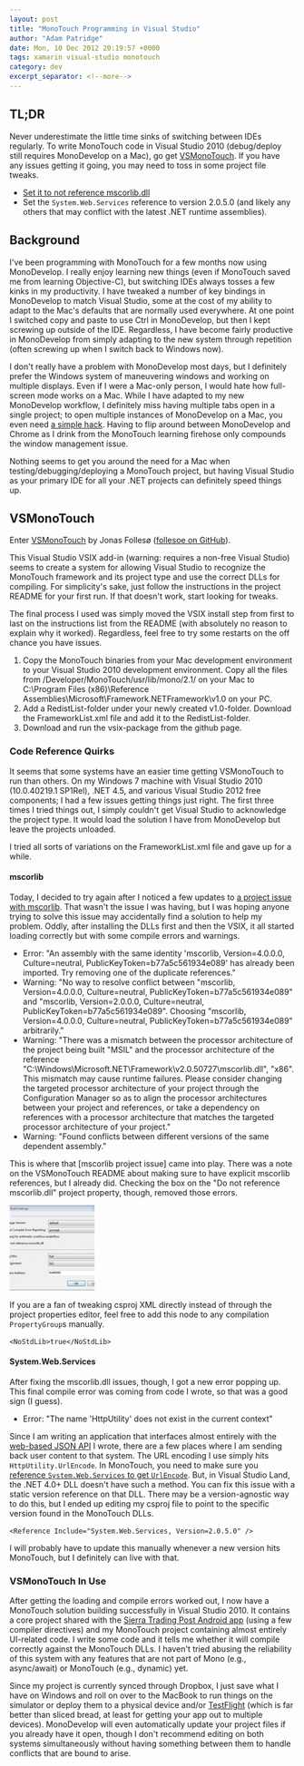 ```yaml
---
layout: post
title: "MonoTouch Programming in Visual Studio"
author: "Adam Patridge"
date: Mon, 10 Dec 2012 20:19:57 +0000
tags: xamarin visual-studio monotouch
category: dev
excerpt_separator: <!--more-->
---
```


## TL;DR

Never underestimate the little time sinks of switching between IDEs regularly. To write MonoTouch code in Visual Studio 2010 (debug/deploy still requires MonoDevelop on a Mac), go get [VSMonoTouch](https://github.com/follesoe/VSMonoTouch). If you have any issues getting it going, you may need to toss in some project file tweaks.

* [Set it to not reference mscorlib.dll](https://github.com/follesoe/VSMonoTouch/issues/12)
* Set the `System.Web.Services` reference to version 2.0.5.0 (and likely any others that may conflict with the latest .NET runtime assemblies).

<!--more-->

## Background

I've been programming with MonoTouch for a few months now using MonoDevelop. I really enjoy learning new things (even if MonoTouch saved me from learning Objective-C), but switching IDEs always tosses a few kinks in my productivity. I have tweaked a number of key bindings in MonoDevelop to match Visual Studio, some at the cost of my ability to adapt to the Mac's defaults that are normally used everywhere. At one point I switched copy and paste to use Ctrl in MonoDevelop, but then I kept screwing up outside of the IDE. Regardless, I have become fairly productive in MonoDevelop from simply adapting to the new system through repetition (often screwing up when I switch back to Windows now).

I don't really have a problem with MonoDevelop most days, but I definitely prefer the Windows system of maneuvering windows and working on multiple displays. Even if I were a Mac-only person, I would hate how full-screen mode works on a Mac. While I have adapted to my new MonoDevelop workflow, I definitely miss having multiple tabs open in a single project; to open multiple instances of MonoDevelop on a Mac, you even need [a simple hack](http://stackoverflow.com/a/6081311/48700). Having to flip around between MonoDevelop and Chrome as I drink from the MonoTouch learning firehose only compounds the window management issue.

Nothing seems to get you around the need for a Mac when testing/debugging/deploying a MonoTouch project, but having Visual Studio as your primary IDE for all your .NET projects can definitely speed things up.

## VSMonoTouch

Enter [VSMonoTouch](https://github.com/follesoe/VSMonoTouch) by Jonas Follesø ([follesoe on GitHub](https://github.com/follesoe)).

This Visual Studio VSIX add-in (warning: requires a non-free Visual Studio) seems to create a system for allowing Visual Studio to recognize the MonoTouch framework and its project type and use the correct DLLs for compiling. For simplicity's sake, just follow the instructions in the project README for your first run. If that doesn't work, start looking for tweaks.

The final process I used was simply moved the VSIX install step from first to last on the instructions list from the README (with absolutely no reason to explain why it worked). Regardless, feel free to try some restarts on the off chance you have issues.

1. Copy the MonoTouch binaries from your Mac development environment to your Visual Studio 2010 development environment. Copy all the files from /Developer/MonoTouch/usr/lib/mono/2.1/ on your Mac to C:\Program Files (x86)\Reference Assemblies\Microsoft\Framework\.NETFramework\v1.0 on your PC.
1. Add a RedistList-folder under your newly created v1.0-folder. Download the FrameworkList.xml file and add it to the RedistList-folder.
1. Download and run the vsix-package from the github page.

### Code Reference Quirks

It seems that some systems have an easier time getting VSMonoTouch to run than others. On my Windows 7 machine with Visual Studio 2010 (10.0.40219.1 SP1Rel), .NET 4.5, and various Visual Studio 2012 free components; I had a few issues getting things just right. The first three times I tried things out, I simply couldn't get Visual Studio to acknowledge the project type. It would load the solution I have from MonoDevelop but leave the projects unloaded.

I tried all sorts of variations on the FrameworkList.xml file and gave up for a while.

#### mscorlib

Today, I decided to try again after I noticed a few updates to [a project issue with mscorlib](https://github.com/follesoe/VSMonoTouch/issues/12). That wasn't the issue I was having, but I was hoping anyone trying to solve this issue may accidentally find a solution to help my problem. Oddly, after installing the DLLs first and then the VSIX, it all started loading correctly but with some compile errors and warnings.

* Error: "An assembly with the same identity 'mscorlib, Version=4.0.0.0, Culture=neutral, PublicKeyToken=b77a5c561934e089' has already been imported. Try removing one of the duplicate references."
* Warning: "No way to resolve conflict between "mscorlib, Version=4.0.0.0, Culture=neutral, PublicKeyToken=b77a5c561934e089" and "mscorlib, Version=2.0.0.0, Culture=neutral, PublicKeyToken=b77a5c561934e089". Choosing "mscorlib, Version=4.0.0.0, Culture=neutral, PublicKeyToken=b77a5c561934e089" arbitrarily."
* Warning: "There was a mismatch between the processor architecture of the project being built "MSIL" and the processor architecture of the reference "C:\Windows\Microsoft.NET\Framework\v2.0.50727\mscorlib.dll", "x86". This mismatch may cause runtime failures. Please consider changing the targeted processor architecture of your project through the Configuration Manager so as to align the processor architectures between your project and references, or take a dependency on references with a processor architecture that matches the targeted processor architecture of your project."
* Warning: "Found conflicts between different versions of the same dependent assembly."

This is where that [mscorlib project issue] came into play. There was a note on the VSMonoTouch README about making sure to have explicit mscorlib references, but I already did. Checking the box on the "Do not reference mscorlib.dll" project property, though, removed those errors.

<a href="/wp-content/uploads/2012/12/DoNotReferenceMscorlibDll.png"><img src="/wp-content/uploads/2012/12/DoNotReferenceMscorlibDll-150x150.png" alt="VSMonoTouch mscorlib.dll issue fix" title="DoNotReferenceMscorlibDll" width="150" height="150" class="aligncenter size-thumbnail wp-image-230" /></a>

If you are a fan of tweaking csproj XML directly instead of through the project properties editor, feel free to add this node to any compilation `PropertyGroup`s manually.

    <NoStdLib>true</NoStdLib>

#### System.Web.Services

After fixing the mscorlib.dll issues, though, I got a new error popping up. This final compile error was coming from code I wrote, so that was a good sign (I guess).

* Error: "The name 'HttpUtility' does not exist in the current context"

Since I am writing an application that interfaces almost entirely with the [web-based JSON API](https://dev.sierratradingpost.com/) I wrote, there are a few places where I am sending back user content to that system. The URL encoding I use simply hits `HttpUtility.UrlEncode`. In MonoTouch, you need to make sure you [reference `System.Web.Services` to get `UrlEncode`](http://stackoverflow.com/a/5398253/48700). But, in Visual Studio Land, the .NET 4.0+ DLL doesn't have such a method. You can fix this issue with a static version reference on that DLL. There may be a version-agnostic way to do this, but I ended up editing my csproj file to point to the specific version found in the MonoTouch DLLs.

    <Reference Include="System.Web.Services, Version=2.0.5.0" />

I will probably have to update this manually whenever a new version hits MonoTouch, but I definitely can live with that.

### VSMonoTouch In Use

After getting the loading and compile errors worked out, I now have a MonoTouch solution building successfully in Visual Studio 2010. It contains a core project shared with the [Sierra Trading Post Android app](https://play.google.com/store/apps/details?id=com.sierratradingpost.android) (using a few compiler directives) and my MonoTouch project containing almost entirely UI-related code. I write some code and it tells me whether it will compile correctly against the MonoTouch DLLs. I haven't tried abusing the reliability of this system with any features that are not part of Mono (e.g., async/await) or MonoTouch (e.g., dynamic) yet.

Since my project is currently synced through Dropbox, I just save what I have on Windows and roll on over to the MacBook to run things on the simulator or deploy them to a physical device and/or [TestFlight](https://www.testflightapp.com/) (which is far better than sliced bread, at least for getting your app out to multiple devices). MonoDevelop will even automatically update your project files if you already have it open, though I don't recommend editing on both systems simultaneously without having something between them to handle conflicts that are bound to arise.

